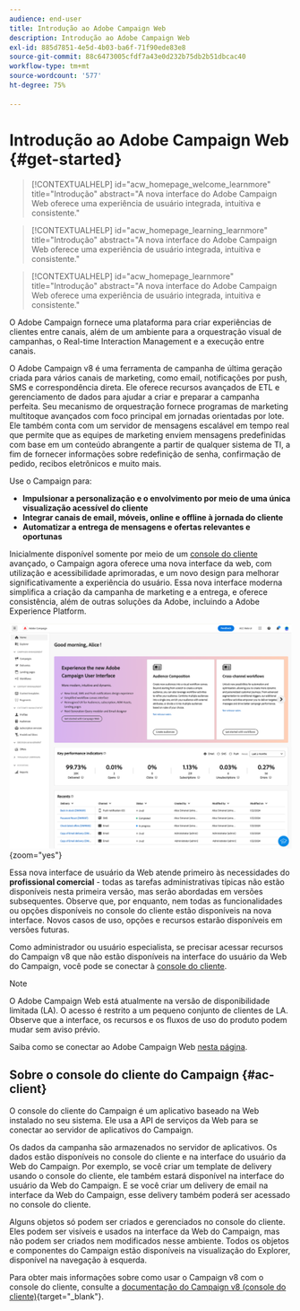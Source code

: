 ```yaml
---
audience: end-user
title: Introdução ao Adobe Campaign Web
description: Introdução ao Adobe Campaign Web
exl-id: 885d7851-4e5d-4b03-ba6f-71f90ede83e8
source-git-commit: 88c6473005cfdf7a43e0d232b75db2b51dbcac40
workflow-type: tm+mt
source-wordcount: '577'
ht-degree: 75%

---
```


# Introdução ao Adobe Campaign Web {#get-started}

>[!CONTEXTUALHELP]
>id="acw_homepage_welcome_learnmore"
>title="Introdução"
>abstract="A nova interface do Adobe Campaign Web oferece uma experiência de usuário integrada, intuitiva e consistente."

>[!CONTEXTUALHELP]
>id="acw_homepage_learning_learnmore"
>title="Introdução"
>abstract="A nova interface do Adobe Campaign Web oferece uma experiência de usuário integrada, intuitiva e consistente."

>[!CONTEXTUALHELP]
>id="acw_homepage_learnmore"
>title="Introdução"
>abstract="A nova interface do Adobe Campaign Web oferece uma experiência de usuário integrada, intuitiva e consistente."

O Adobe Campaign fornece uma plataforma para criar experiências de clientes entre canais, além de um ambiente para a orquestração visual de campanhas, o Real-time Interaction Management e a execução entre canais.

O Adobe Campaign v8 é uma ferramenta de campanha de última geração criada para vários canais de marketing, como email, notificações por push, SMS e correspondência direta. Ele oferece recursos avançados de ETL e gerenciamento de dados para ajudar a criar e preparar a campanha perfeita. Seu mecanismo de orquestração fornece programas de marketing multitoque avançados com foco principal em jornadas orientadas por lote. Ele também conta com um servidor de mensagens escalável em tempo real que permite que as equipes de marketing enviem mensagens predefinidas com base em um conteúdo abrangente a partir de qualquer sistema de TI, a fim de fornecer informações sobre redefinição de senha, confirmação de pedido, recibos eletrônicos e muito mais.

Use o Campaign para:

* **Impulsionar a personalização e o envolvimento por meio de uma única visualização acessível do cliente**
* **Integrar canais de email, móveis, online e offline à jornada do cliente**
* **Automatizar a entrega de mensagens e ofertas relevantes e oportunas**


Inicialmente disponível somente por meio de um [console do cliente](#ac-client) avançado, o Campaign agora oferece uma nova interface da web, com utilização e acessibilidade aprimoradas, e um novo design para melhorar significativamente a experiência do usuário. Essa nova interface moderna simplifica a criação da campanha de marketing e a entrega, e oferece consistência, além de outras soluções da Adobe, incluindo a Adobe Experience Platform.

![](assets/home.png){zoom=&quot;yes&quot;}

Essa nova interface de usuário da Web atende primeiro às necessidades do **profissional comercial** - todas as tarefas administrativas típicas não estão disponíveis nesta primeira versão, mas serão abordadas em versões subsequentes. Observe que, por enquanto, nem todas as funcionalidades ou opções disponíveis no console do cliente estão disponíveis na nova interface. Novos casos de uso, opções e recursos estarão disponíveis em versões futuras.

Como administrador ou usuário especialista, se precisar acessar recursos do Campaign v8 que não estão disponíveis na interface do usuário da Web do Campaign, você pode se conectar à [console do cliente](#ac-client).


>[!NOTE]
>
>O Adobe Campaign Web está atualmente na versão de disponibilidade limitada (LA). O acesso é restrito a um pequeno conjunto de clientes de LA. Observe que a interface, os recursos e os fluxos de uso do produto podem mudar sem aviso prévio.

Saiba como se conectar ao Adobe Campaign Web [nesta página](connect-to-campaign.md).

## Sobre o console do cliente do Campaign {#ac-client}

O console do cliente do Campaign é um aplicativo baseado na Web instalado no seu sistema. Ele usa a API de serviços da Web para se conectar ao servidor de aplicativos do Campaign.

Os dados da campanha são armazenados no servidor de aplicativos. Os dados estão disponíveis no console do cliente e na interface do usuário da Web do Campaign. Por exemplo, se você criar um template de delivery usando o console do cliente, ele também estará disponível na interface do usuário da Web do Campaign. E se você criar um delivery de email na interface da Web do Campaign, esse delivery também poderá ser acessado no console do cliente.

Alguns objetos só podem ser criados e gerenciados no console do cliente. Eles podem ser visíveis e usados na interface da Web do Campaign, mas não podem ser criados nem modificados nesse ambiente. Todos os objetos e componentes do Campaign estão disponíveis na visualização do Explorer, disponível na navegação à esquerda.

Para obter mais informações sobre como usar o Campaign v8 com o console do cliente, consulte a [documentação do Campaign v8 (console do cliente)](https://experienceleague.adobe.com/docs/campaign/campaign-v8/campaign-home.html?lang=pt-BR){target="_blank"}.
